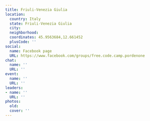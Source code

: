 ```yaml
---
title: Friuli-Venezia Giulia
location:
  country: Italy
  state: Friuli-Venezia Giulia
  city: 
  neighborhood: 
  coordinates: 45.9563684,12.661452
  plusCode: ''
social:
  name: Facebook page
  URL: https://www.facebook.com/groups/free.code.camp.pordenone
chat:
  name: ''
  URL: ''
event:
  name: ''
  URL: ''
leaders:
- name: ''
  URL: ''
photos:
  old: 
  cover: ''
---
```

